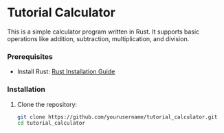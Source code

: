 # Tutorial Calculator

This is a simple calculator program written in Rust. It supports basic operations like addition, subtraction, multiplication, and division.

### Prerequisites

- Install Rust: [Rust Installation Guide](https://www.rust-lang.org/tools/install)

### Installation

1. Clone the repository:
   ```bash
   git clone https://github.com/yourusername/tutorial_calculator.git
   cd tutorial_calculator
